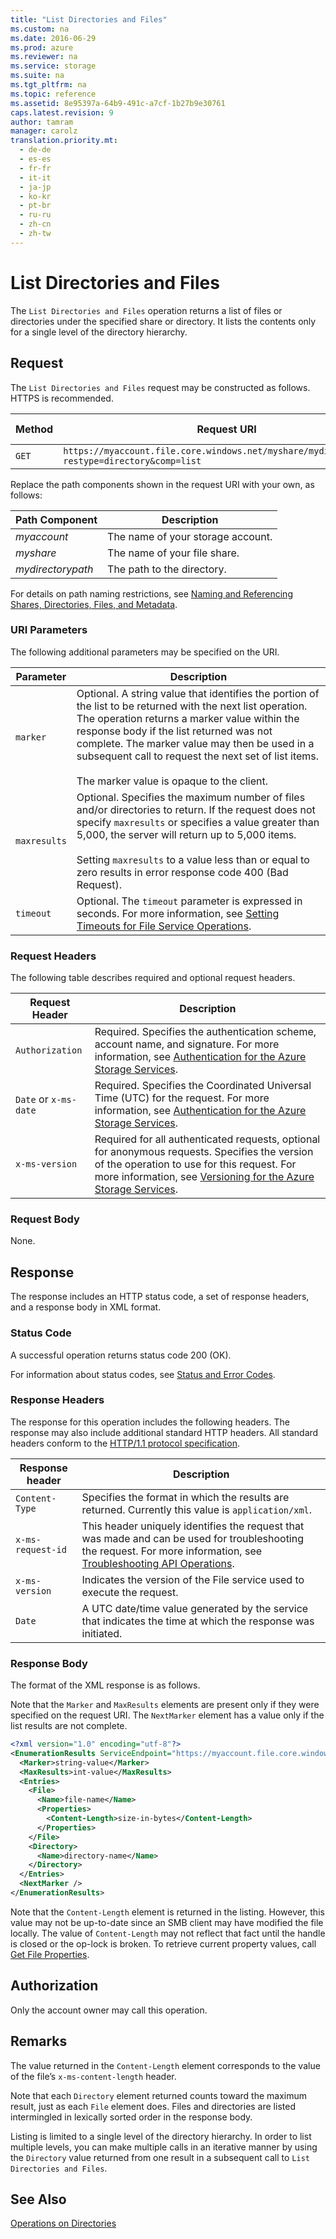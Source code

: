 ```yaml
---
title: "List Directories and Files"
ms.custom: na
ms.date: 2016-06-29
ms.prod: azure
ms.reviewer: na
ms.service: storage
ms.suite: na
ms.tgt_pltfrm: na
ms.topic: reference
ms.assetid: 8e95397a-64b9-491c-a7cf-1b27b9e30761
caps.latest.revision: 9
author: tamram
manager: carolz
translation.priority.mt: 
  - de-de
  - es-es
  - fr-fr
  - it-it
  - ja-jp
  - ko-kr
  - pt-br
  - ru-ru
  - zh-cn
  - zh-tw
---
```

# List Directories and Files
The `List Directories and Files` operation returns a list of files or directories under the specified share or directory. It lists the contents only for a single level of the directory hierarchy.  
  
## Request  
 The `List Directories and Files` request may be constructed as follows. HTTPS is recommended.  
  
|Method|Request URI|HTTP Version|  
|------------|-----------------|------------------|  
|`GET`|`https://myaccount.file.core.windows.net/myshare/mydirectorypath?restype=directory&comp=list`|HTTP/1.1|  
  
 Replace the path components shown in the request URI with your own, as follows:  
  
|Path Component|Description|  
|--------------------|-----------------|  
|*myaccount*|The name of your storage account.|  
|*myshare*|The name of your file share.|  
|*mydirectorypath*|The path to the directory.|  
  
 For details on path naming restrictions, see [Naming and Referencing Shares, Directories, Files, and Metadata](../fileservices/Naming-and-Referencing-Shares--Directories--Files--and-Metadata.md).  
  
### URI Parameters  
 The following additional parameters may be specified on the URI.  
  
|Parameter|Description|  
|---------------|-----------------|  
|`marker`|Optional. A string value that identifies the portion of the list to be returned with the next list operation. The operation returns a marker value within the response body if the list returned was not complete. The marker value may then be used in a subsequent call to request the next set of list items.<br /><br /> The marker value is opaque to the client.|  
|`maxresults`|Optional. Specifies the maximum number of files and/or directories to return. If the request does not specify `maxresults` or specifies a value greater than 5,000, the server will return up to 5,000 items.<br /><br /> Setting `maxresults` to a value less than or equal to zero results in error response code 400 (Bad Request).|  
|`timeout`|Optional. The `timeout` parameter is expressed in seconds. For more information, see [Setting Timeouts for File Service Operations](../fileservices/Setting-Timeouts-for-File-Service-Operations.md).|  
  
### Request Headers  
 The following table describes required and optional request headers.  
  
|Request Header|Description|  
|--------------------|-----------------|  
|`Authorization`|Required. Specifies the authentication scheme, account name, and signature. For more information, see [Authentication for the Azure Storage Services](../fileservices/Authentication-for-the-Azure-Storage-Services.md).|  
|`Date` or `x-ms-date`|Required. Specifies the Coordinated Universal Time (UTC) for the request. For more information, see [Authentication for the Azure Storage Services](../fileservices/Authentication-for-the-Azure-Storage-Services.md).|  
|`x-ms-version`|Required for all authenticated requests, optional for anonymous requests. Specifies the version of the operation to use for this request. For more information, see [Versioning for the Azure Storage Services](../fileservices/Versioning-for-the-Azure-Storage-Services.md).|  
  
### Request Body  
 None.  
  
##  <a name="response"></a> Response  
 The response includes an HTTP status code, a set of response headers, and a response body in XML format.  
  
### Status Code  
 A successful operation returns status code 200 (OK).  
  
 For information about status codes, see [Status and Error Codes](../fileservices/Status-and-Error-Codes2.md).  
  
### Response Headers  
 The response for this operation includes the following headers. The response may also include additional standard HTTP headers. All standard headers conform to the [HTTP/1.1 protocol specification](http://go.microsoft.com/fwlink/?linkid=150478).  
  
|Response header|Description|  
|---------------------|-----------------|  
|`Content-Type`|Specifies the format in which the results are returned. Currently this value is `application/xml`.|  
|`x-ms-request-id`|This header uniquely identifies the request that was made and can be used for troubleshooting the request. For more information, see [Troubleshooting API Operations](../fileservices/Troubleshooting-API-Operations.md).|  
|`x-ms-version`|Indicates the version of the File service used to execute the request.|  
|`Date`|A UTC date/time value generated by the service that indicates the time at which the response was initiated.|  
  
### Response Body  
 The format of the XML response is as follows.  
  
 Note that the `Marker` and `MaxResults` elements are present only if they were specified on the request URI. The `NextMarker` element has a value only if the list results are not complete.  
  
```xml  
<?xml version="1.0" encoding="utf-8"?>  
<EnumerationResults ServiceEndpoint="https://myaccount.file.core.windows.net/” ShareName="myshare" DirectoryPath="directory-path">  
  <Marker>string-value</Marker>  
  <MaxResults>int-value</MaxResults>  
  <Entries>  
    <File>  
      <Name>file-name</Name>  
      <Properties>  
        <Content-Length>size-in-bytes</Content-Length>  
      </Properties>  
    </File>  
    <Directory>  
      <Name>directory-name</Name>  
    </Directory>  
  </Entries>  
  <NextMarker />  
</EnumerationResults>  
```  
  
 Note that the `Content-Length` element is returned in the listing. However, this value may not be up-to-date since an SMB client may have modified the file locally. The value of `Content-Length` may not reflect that fact until the handle is closed or the op-lock is broken. To retrieve current property values, call [Get File Properties](../fileservices/Get-File-Properties.md).  
  
##  <a name="authorization"></a> Authorization  
 Only the account owner may call this operation.  
  
## Remarks  
 The value returned in the `Content-Length` element corresponds to the value of the file’s `x-ms-content-length` header.  
  
 Note that each `Directory` element returned counts toward the maximum result, just as each `File` element does. Files and directories are listed intermingled in lexically sorted order in the response body.  
  
 Listing is limited to a single level of the directory hierarchy. In order to list multiple levels, you can make multiple calls in an iterative manner by using the `Directory` value returned from one result in a subsequent call to `List Directories and Files`.  
  
## See Also  
 [Operations on Directories](../fileservices/Operations-on-Directories.md)